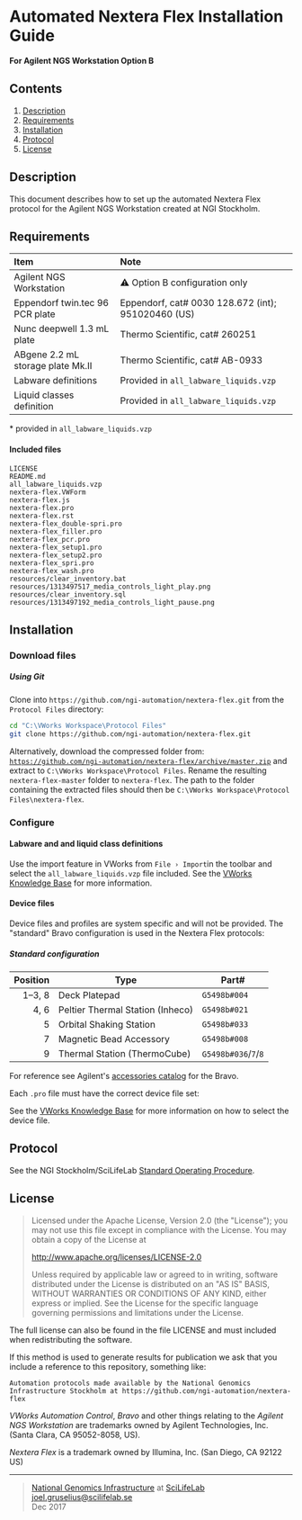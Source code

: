 # Automated Nextera Flex Installation Guide #
**For Agilent NGS Workstation Option B**

## Contents ##
1. [Description](#Description)
2. [Requirements](#requirements)
3. [Installation](#installation)
4. [Protocol](#protocol)
5. [License](#license)

## Description ##
This document describes how to set up the automated Nextera Flex protocol for the Agilent NGS Workstation created at NGI Stockholm.

## Requirements ##

Item                                 | Note
:------------------------------------|:---------
Agilent NGS Workstation              | :warning: Option B configuration only
Eppendorf twin.tec 96 PCR plate      | Eppendorf, cat# 0030 128.672 (int); 951020460 (US)
Nunc deepwell 1.3 mL plate           | Thermo Scientific, cat# 260251
ABgene 2.2 mL storage plate Mk.II    | Thermo Scientific, cat# AB-0933
Labware definitions                  | Provided in `all_labware_liquids.vzp`
Liquid classes definition            | Provided in `all_labware_liquids.vzp`

\* provided in `all_labware_liquids.vzp`

#### Included files ####
```
LICENSE
README.md
all_labware_liquids.vzp
nextera-flex.VWForm
nextera-flex.js
nextera-flex.pro
nextera-flex.rst
nextera-flex_double-spri.pro
nextera-flex_filler.pro
nextera-flex_pcr.pro
nextera-flex_setup1.pro
nextera-flex_setup2.pro
nextera-flex_spri.pro
nextera-flex_wash.pro
resources/clear_inventory.bat
resources/1313497517_media_controls_light_play.png
resources/clear_inventory.sql
resources/1313497192_media_controls_light_pause.png
```

## Installation ##
### Download files ###

##### Using Git #####
Clone into `https://github.com/ngi-automation/nextera-flex.git` from the `Protocol Files` directory:

```bash
cd "C:\VWorks Workspace\Protocol Files"
git clone https://github.com/ngi-automation/nextera-flex.git
```

Alternatively, download the compressed folder from:
[`https://github.com/ngi-automation/nextera-flex/archive/master.zip`][zip]
and extract to `C:\VWorks Workspace\Protocol Files`. Rename the resulting `nextera-flex-master` folder to `nextera-flex`. The path to the folder containing the extracted files should then be `C:\VWorks Workspace\Protocol Files\nextera-flex`.

### Configure ###
#### Labware and and liquid class definitions ####
Use the import feature in VWorks from `File › Import`in the toolbar and select the `all_labware_liquids.vzp` file included. See the [VWorks Knowledge Base][import] for more information.

#### Device files ####

Device files and profiles are system specific and will not be provided. The "standard" Bravo configuration is used in the Nextera Flex protocols:

##### Standard configuration #####
Position | Type | Part#
-------: | ---- | -----
1&ndash;3, 8  | Deck Platepad | `G5498b#004`
4, 6     | Peltier Thermal Station (Inheco) | `G5498b#021`
5        | Orbital Shaking Station | `G5498b#033`
7        | Magnetic Bead Accessory | `G5498b#008`
9        | Thermal Station (ThermoCube) | `G5498b#036`/`7`/`8`

For reference see Agilent's [accessories catalog][catalog] for the Bravo.

Each `.pro` file must have the correct device file set:

See the [VWorks Knowledge Base][device-file] for more information on how to select the device file.

## Protocol ##

See the NGI Stockholm/SciLifeLab [Standard Operating Procedure][sop].

## License ##
> Licensed under the Apache License, Version 2.0 (the "License");
> you may not use this file except in compliance with the License.
> You may obtain a copy of the License at
> 
> http://www.apache.org/licenses/LICENSE-2.0
>
> Unless required by applicable law or agreed to in writing, software
> distributed under the License is distributed on an "AS IS" BASIS,
> WITHOUT WARRANTIES OR CONDITIONS OF ANY KIND, either express or implied.
> See the License for the specific language governing permissions and limitations under the License.

The full license can also be found in the file LICENSE and must included when redistributing the software.

If this method is used to generate results for publication we ask that you include a reference to this repository, something like:
```
Automation protocols made available by the National Genomics Infrastructure Stockholm at https://github.com/ngi-automation/nextera-flex
```
*VWorks Automation Control*, *Bravo* and other things relating to the *Agilent NGS Workstation* are trademarks owned by Agilent Technologies, Inc. (Santa Clara, CA 95052-8058, US).

*Nextera Flex* is a trademark owned by Illumina, Inc. (San Diego, CA 92122 US)

[email]: mailto:joel.gruselius@scilifelab.se "E-mail author"
[ngi]: https://www.scilifelab.se/facilities/ngi-stockholm/ "NGI Stockholm"
[scilife]: https://www.scilifelab.se "SciLifeLab"
[zip]: https://github.com/ngi-automation/nextera-flex/archive/master.zip
[import]: http://www.velocity11.com/techdocs/AutomationSolutionsKB/vworks4_ug/11_Troubleshooting.15.03.html#2005458
[catalog]: http://www.chem.agilent.com/Library/catalogs/Public/5991-0369EN.pdf
[sop]: https://goo.gl/A2R9G4
[device-file]: http://www.velocity11.com/techdocs/AutomationSolutionsKB/vworks4_ug/02_CreateProtocolBasic.04.08.html#1981042

---

>[National Genomics Infrastructure][ngi] at [SciLifeLab][scilife]  
<joel.gruselius@scilifelab.se>  
Dec 2017
